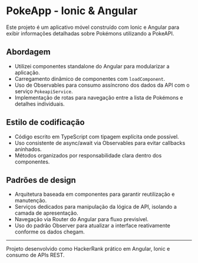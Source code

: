 # PokeApp - Ionic & Angular

Este projeto é um aplicativo móvel construído com Ionic e Angular para exibir informações detalhadas sobre Pokémons utilizando a PokeAPI.

## Abordagem

- Utilizei componentes standalone do Angular para modularizar a aplicação.
- Carregamento dinâmico de componentes com `loadComponent`.
- Uso de Observables para consumo assíncrono dos dados da API com o serviço `PokeapiService`.
- Implementação de rotas para navegação entre a lista de Pokémons e detalhes individuais.

## Estilo de codificação

- Código escrito em TypeScript com tipagem explícita onde possível.
- Uso consistente de async/await via Observables para evitar callbacks aninhados.
- Métodos organizados por responsabilidade clara dentro dos componentes.

## Padrões de design

- Arquitetura baseada em componentes para garantir reutilização e manutenção.
- Serviços dedicados para manipulação da lógica de API, isolando a camada de apresentação.
- Navegação via Router do Angular para fluxo previsível.
- Uso do padrão Observer para atualizar a interface reativamente conforme os dados chegam.

---
Projeto desenvolvido como HackerRank prático em Angular, Ionic e consumo de APIs REST.
